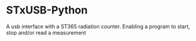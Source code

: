 # STxUSB-Python
 A usb interface with a ST365 radiation counter. Enabling a program to start, stop and/or read a measurement
